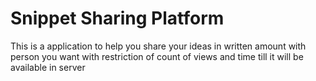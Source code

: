 # Snippet Sharing Platform
 This is a application to help you share your ideas in written amount with person you want with restriction of count of views and time till it will be available in server
